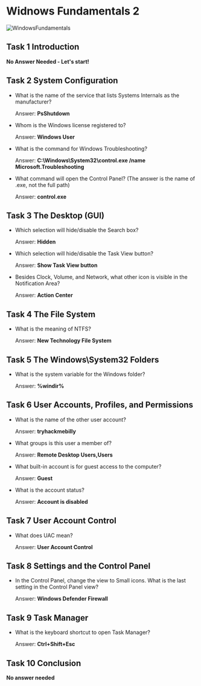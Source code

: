 # Widnows Fundamentals 2

![WindowsFundamentals](https://user-images.githubusercontent.com/51766689/138319516-65a7bc95-b77e-4838-a326-d3d119044559.PNG)

## Task 1 Introduction

**No Answer Needed - Let's start!**

## Task 2 System Configuration

* What is the name of the service that lists Systems Internals as the manufacturer?

    Answer: **PsShutdown**

* Whom is the Windows license registered to?

    Answer: **Windows User**

* What is the command for Windows Troubleshooting?

    Answer: **C:\Windows\System32\control.exe /name Microsoft.Troubleshooting**

* What command will open the Control Panel? (The answer is  the name of .exe, not the full path)

    Answer: **control.exe**

## Task 3 The Desktop (GUI)

* Which selection will hide/disable the Search box?

    Answer: **Hidden**

* Which selection will hide/disable the Task View button?

    Answer: **Show Task View button**

* Besides Clock, Volume, and Network, what other icon is visible in the Notification Area?

    Answer: **Action Center**


## Task 4 The File System

* What is the meaning of NTFS?


    Answer: **New Technology File System**

## Task 5 The Windows\System32 Folders

* What is the system variable for the Windows folder?

    Answer: **%windir%**

## Task 6 User Accounts, Profiles, and Permissions

* What is the name of the other user account?

    Answer: **tryhackmebilly**

* What groups is this user a member of?

    Answer: **Remote Desktop Users,Users**

* What built-in account is for guest access to the computer?

    Answer: **Guest**

* What is the account status?

    Answer: **Account is disabled**

## Task 7 User Account Control

* What does UAC mean?

    Answer: **User Account Control**

## Task 8 Settings and the Control Panel

* In the Control Panel, change the view to Small icons. What is the last setting in the Control Panel view?

    Answer: **Windows Defender Firewall**

## Task 9 Task Manager

* What is the keyboard shortcut to open Task Manager?

    Answer: **Ctrl+Shift+Esc**

## Task 10 Conclusion

   **No answer needed**


